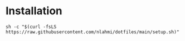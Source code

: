 # Installation
```
sh -c "$(curl -fsLS https://raw.githubusercontent.com/nlahmi/dotfiles/main/setup.sh)"
```
